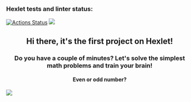 ### Hexlet tests and linter status:
[![Actions Status](https://github.com/iggri1967/java-project-61/workflows/hexlet-check/badge.svg)](https://github.com/iggri1967/java-project-61/actions)
<a href="https://codeclimate.com/github/iggri1967/java-project-61/maintainability"><img src="https://api.codeclimate.com/v1/badges/cd73e7d217e9d3c56729/maintainability" /></a>
<h2 align="center">Hi there, it's the first project on Hexlet! </h2>
 <h3 align="center">Do you have a couple of minutes? Let's solve the simplest math problems and train your brain!</h3> 
 <h4 align="center">Even or odd number?</h4>
<a href="https://asciinema.org/a/ock9mNSgwOWe13aNh5LPyihmA" target="_blank"><img src="https://asciinema.org/a/ock9mNSgwOWe13aNh5LPyihmA.svg" /></a>
